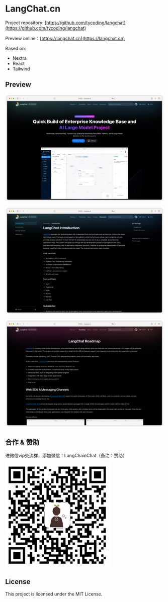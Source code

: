 # LangChat.cn

Project repository: [https://github.com/tycoding/langchat](https://github.com/tycoding/langchat)

Preview online：[https://langchat.cn](https://langchat.cn)

Based on:

- Nextra
- React
- Tailwind

## Preview

![](imgs/MIK-wsBun3.png)

![](imgs/MIK-7LAGJ6.png)

![](imgs/MIK-GsjF2p.png)

## 合作 & 赞助

进微信vip交流群，添加微信：LangChainChat（备注：赞助）

![](imgs/MIK-u9afDf.png)

## License

This project is licensed under the MIT License.
